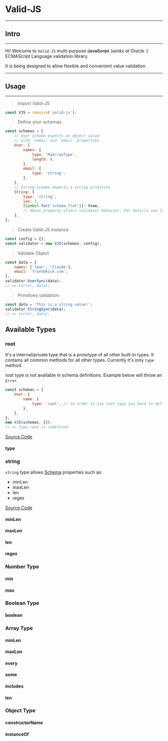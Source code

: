 <!-- ## Table Of Content
- [Intro](#-intro)
- [Definitions](#-definitions)
- [Usage](#-usage)
- [Available Types](#-available-types)
- [minLen](#-type-string-min-len)
- [Symbols](#-symbols)
- [Defining a Type](#-defining-a-type)
- [Roadmap](#-roadmap) -->
# Valid-JS
***
## Intro
***
Hi! Welcome to `Valid-JS` multi-purpose ~~JavaScript~~ (*winks at Oracle* :) ECMAScript Language  validation library.

It is being designed to allow flexible and convenient value validation.
<!-- ***
## Definitions
***
### Symbols
This validator makes use of various `Symbol` values. Their purpose is explained in [Symbols](#-symbol) section.
### Type
Type is an object with various set of methods that are used in validation process.
Methods of a type are supposed to throw an `Error` whether validation is not succesful.

Example
```javascript
const MyArrayType = {
    length (base, value) {
        if (base !== value.length) {
            throw Error('Lenght differs');
        }
    },
    // This property is responsible for validating Schema input values
    // More info in [Defining a Type] section
    [Symbol.for('type_validate')]: {
        length (value) {
            if (typeof(value) !== 'number') {
                throw Error('Number required');
            }
        },
    },
};
```
### Schemas
Schemas is an `object` that contains [Schema](#-schema) definitions.
```javascript
const schemas = {
    User: {
        // Properties and rules
        // used to validate this Schema
    },
};
```
### Schema
Schema is an object that contains properties that will be used during validation.

Each Schema requires `type` property which defines which types' methods should be used during validation.
```javascript
const userSchema = {
    names: {
        type: 'MyArrayType',    // MyArrayTypes' methods will be used during validation process
        length: 4,              // 4 will be passed as `base` parameter to MyArrayType.length function.
        // other properties available in MyArrayType
    },
    email: {
        type: 'string'
    },
};
``` -->
***
## Usage
***
> Import Valid-JS
```javascript
const VJS = require('valid-js');
```
> Define your schemas
```javascript
const schemas = {
    // User schema expects an object value
    // with `names` and `email` properties
    User: {
        names: {
            type: 'MyArrayType',
            length: 4,
        },
        email: {
            type: 'string',
        },
    },
    // String schema expects a string primitive
    String: {
        type: 'string',
        len: 2,
        [Symbol.for('schema_flat')]: true,
        // Above property alters validator behavior. For details see [Symbols] section.
    },
};
```
> Create Valid-JS instance
```javascript
const config = {};
const validator = new VJS(schemas, config);
```
> Validate Object
```javascript
const data = {
    names: ['Jean', 'Claude'],
    email: 'front@kick.com',
};
validator.UserSync(data);
// => [error, data];
```
> Primitives validation
```javascript
const data = 'This is a string value!';
validator.StringSync(data);
// => [error, data];
```
## Available Types
### root
It's a internal/private type that is a prototype of all other built-in types. It contains all common methods for all other types. Currently it's only `type` method.

root type is not available in schema definitions.
Example below will throw an `Error`.
```javascript
const schemas = {
    User: {
        name: {
            type: 'root', // In order to use root type you have to define your own
        },
    },
};
new VJS(schemas, {});
// => Type root is undefined
```
[Source Code]()
#### type
### string
`string` type allows [Schema](#-schema) properties such as:
- minLen
- maxLen
- len
- regex

[Source Code]()
#### minLen
#### maxLen
#### len
#### regex
### Number Type
#### min
#### max
### Boolean Type
#### boolean
### Array Type
#### minLen
#### maxLen
#### every
#### some
#### includes
#### len
### Object Type
#### constructorName
#### instanceOf
<!-- ## Defining a Type
## Symbols
## Roadmap -->
